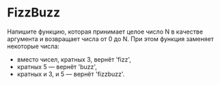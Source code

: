 # FizzBuzz
Напишите функцию, которая принимает целое число N в качестве аргумента и возвращает числа от 0 до N. При этом функция заменяет некоторые числа:
* вместо чисел, кратных 3, вернёт 'fizz',
* кратных 5 — вернёт 'buzz',
* кратных и 3, и 5 — вернёт 'fizzbuzz'.
